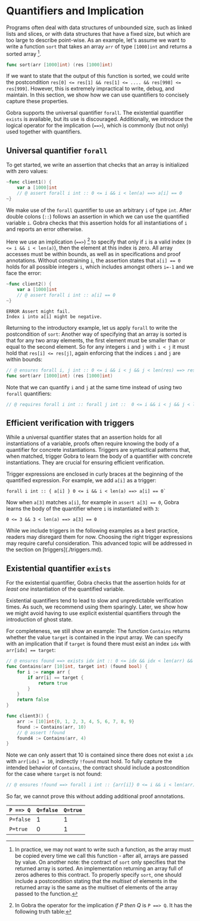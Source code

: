 # Quantifiers and Implication

Programs often deal with data structures of unbounded size, such as linked lists and slices, or with data structures that have a fixed size, but which are too large to describe point-wise.
As an example, let's assume we want to write a function `sort` that takes an array `arr` of type `[1000]int` and returns a sorted array [^1].

``` go
func sort(arr [1000]int) (res [1000]int)
```

If we want to state that the output of this function is sorted, we could write the postcondition `res[0] <= res[1] && res[1] <= .... && res[998] <= res[999]`.
However, this is extremely impractical to write, debug, and maintain.
In this section, we show how we can use quantifiers to concisely capture these properties.

Gobra supports the universal quantifier `forall`.
The existential quantifier `exists` is available, but its use is discouraged.
Additionally, we introduce the logical operator for the implication (`==>`), which is commonly (but not only) used together with quantifiers.

## Universal quantifier `forall`
To get started, we write an assertion that checks that an array is initialized with zero values:
``` go
~func client1() {
    var a [1000]int
    // @ assert forall i int :: 0 <= i && i < len(a) ==> a[i] == 0
~}
```
We make use of the `forall` quantifier to use an arbitrary `i` of type `int`.
After double colons (`::`) follows an assertion in which we can use the quantified variable `i`.
Gobra checks that this assertion holds for all instantiations of `i` and reports an error otherwise.

Here we use an implication (`==>`) [^2] to specify that only if `i` is a valid index (`0 <= i && i < len(a)`), then the element at this index is zero.
All array accesses must be within bounds, as well as in specifications and proof annotations.
Without constraining `i`, the assertion states that `a[i] == 0` holds for all possible integers `i`, which includes amongst others `i=-1` and we face the error:
``` go
~func client2() {
    var a [1000]int
    // @ assert forall i int :: a[i] == 0
~}
```
``` text
ERROR Assert might fail. 
Index i into a[i] might be negative.
```
<!-- Of course, we do not want to write specifications like this since this does not scale and would not work for different lengths `N`. -->
<!-- We can later use this as a precondition for a  [binary search](./loops-binarysearch.md) function. -->

Returning to the introductory example, let us apply `forall` to write the postcondition of `sort`:
Another way of specifying that an array is sorted
is that for any two array elements,
the first element must be smaller than or equal to the second element.
So for any integers `i` and `j` with `i < j` it must hold that `res[i] <= res[j]`,
again enforcing that the indices `i` and `j` are within bounds:
``` go
// @ ensures forall i, j int :: 0 <= i && i < j && j < len(res) ==> res[i] <= res[j]
func sort(arr [1000]int) (res [1000]int)
```
Note that we can quantify `i` and `j` at the same time instead of using two `forall` quantifiers:
``` go
// @ requires forall i int :: forall j int ::  0 <= i && i < j && j < len(res) ==> res[i] <= res[j]
```

<!-- conceptual:
Note that this is very powerful:
For example for `forall i int64 :: P`
P has to hold for all of the \\(2^64\\) possible values for i
Testing all of those values is already infeasible.
 -->
<!--
In general, the syntax
`forall IDENTIFIER [,IDENTIFIER]* T :: ASSERTION` -->

## Efficient verification with triggers
While a universal quantifier states that an assertion holds for all instantiations of a variable, proofs often require knowing the body of a quantifier for concrete instantiations.
Triggers are syntactical patterns that, when matched, trigger Gobra to learn the body of a quantifier with concrete instantiations.
They are crucial for ensuring efficient verification.

Trigger expressions are enclosed in curly braces at the beginning of the quantified expression.
For example, we add `a[i]` as a trigger:
``` gobra
forall i int :: { a[i] } 0 <= i && i < len(a) ==> a[i] == 0`
```
Now when `a[3]` matches `a[i]`, for example in `assert a[3] == 0`, Gobra learns the body of the quantifier where `i` is instantiated with `3`:
``` gobra
0 <= 3 && 3 < len(a) ==> a[3] == 0
```

<div class="warning">
While we include triggers in the following examples as a best practice, readers may disregard them for now.
Choosing the right trigger expressions may require careful consideration.
This advanced topic will be addressed in the section on [triggers](./triggers.md).
</div>

## Existential quantifier `exists`
<!-- syntax (`exists IDENTIFIER [,IDENTIFIER]* TYPE :: ASSERTION`). -->
For the existential quantifier, Gobra checks that the assertion holds for _at least one_ instantiation of the quantified variable.

<div class="warning">
Existential quantifiers tend to lead to slow and unpredictable verification times.
As such, we recommend using them sparingly.
Later, we show how we might avoid having to use explicit existential quantifiers through the introduction of ghost state.
</div>
<!-- We can only specify the _existence_ of such a value but do not obtain a witness (an instantiation such that the assertion holds). -->

For completeness, we still show an example:
The function `Contains` returns whether the value `target` is contained in the input array.
We can specify with an implication that if `target` is found there must exist an index `idx` with `arr[idx] == target`:
``` go
// @ ensures found ==> exists idx int :: 0 <= idx && idx < len(arr) && arr[idx] == target
func Contains(arr [10]int, target int) (found bool) {
    for i := range arr {
        if arr[i] == target {
            return true
        }
    }
    return false
}

func client3() {
    arr := [10]int{0, 1, 2, 3, 4, 5, 6, 7, 8, 9}
    found := Contains(arr, 10)
    // @ assert !found
    found4 := Contains(arr, 4)
}
```
<!-- there is no guaranteed that if target is contained that then found is true -->
<!-- // @ ensures (exists idx int :: 0 <= idx && idx < len(arr) && arr[idx] == target) ==> found -->
Note we can only assert that 10 is contained since there does not exist a `idx` with `arr[idx] = 10`, indirectly `!found` must hold.
To fully capture the intended behavior of `Contains`, the contract should include a postcondition for the case where `target` is not found:
``` go
// @ ensures !found ==> forall i int :: {arr[i]} 0 <= i && i < len(arr) ==> arr[i] != target
```
So far, we cannot prove this without adding additional proof annotations. <!-- without using [loop invariants](./loops-invariant.md). -->


[^1]: In practice, we may not want to write such a function, as the array must be copied every time we call this function - after all, arrays are passed by value. On another note: the contract of `sort` only specifies that the returned array is sorted. An implementation returning an array full of zeros adheres to this contract. To properly specify `sort`, one should include a postcondition stating that the _multiset_ of elements in the returned array is the same as the multiset of elements of the array passed to the function.

<!-- TODO(add forward link, there is no clear example. In addressable.md we mention shared arrays and in quantified permission we have an example with a pointer to an array in the context of injective resources) In section ..., we look at how to reason about functions that receive a reference to the array instead.  -->

[^2]: In Gobra the operator for the implication _if P then Q_ is `P ==> Q`.
It has the following truth table:

| `P ==> Q` | `Q=false` | `Q=true` |
|-----------|-----------|----------|
| `P=false` | 1         | 1        |
| `P=true`  | 0         | 1        |


<!--
Note that if `P` is `false`, `P ==> Q` holds independent of whether `Q` holds.
In the above example we had
`forall i int :: 0 <= i && i < len(a) ==> a[i] == 0`.
So whenever `i` is not a valid index then the entire assertion holds.
`forall i int :: 0 <= i && i < len(a) && a[i] == 0` -->
